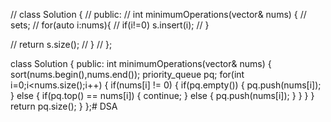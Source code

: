 // class Solution {
// public:
//     int minimumOperations(vector<int>& nums) {
//         set<int>s;
//         for(auto i:nums){
//             if(i!=0) s.insert(i);
//         }
        

//         return s.size();
//     }
// };







class Solution {
public:
    int minimumOperations(vector<int>& nums) {
        sort(nums.begin(),nums.end());
        priority_queue<int> pq;
        for(int i=0;i<nums.size();i++)
        {
            if(nums[i] != 0)
            {
                if(pq.empty())
                {
                    pq.push(nums[i]);
                }
                else
                {
                    if(pq.top() == nums[i])
                    {
                        continue;
                    }
                    else
                    {
                        pq.push(nums[i]);
                    }
                }
            }
        }
        return pq.size();
    }
};# DSA

